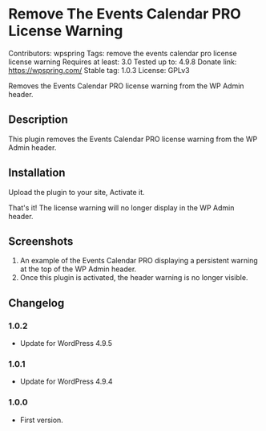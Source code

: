 # Remove The Events Calendar PRO License Warning
Contributors: wpspring
Tags: remove the events calendar pro license license warning
Requires at least: 3.0
Tested up to: 4.9.8
Donate link: https://wpspring.com/
Stable tag: 1.0.3
License: GPLv3

Removes the Events Calendar PRO license warning from the WP Admin header.

## Description

This plugin removes the Events Calendar PRO license warning from the WP Admin header.

## Installation

Upload the plugin to your site, Activate it.

That's it! The license warning will no longer display in the WP Admin header.

## Screenshots

1. An example of the Events Calendar PRO displaying a persistent warning at the top of the WP Admin header.
2. Once this plugin is activated, the header warning is no longer visible.

## Changelog

###  1.0.2
* Update for WordPress 4.9.5

###  1.0.1
* Update for WordPress 4.9.4

###  1.0.0
* First version.
